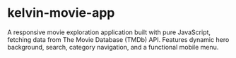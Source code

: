 # kelvin-movie-app
A responsive movie exploration application built with pure JavaScript, fetching data from The Movie Database (TMDb) API. Features dynamic hero background, search, category navigation, and a functional mobile menu.

